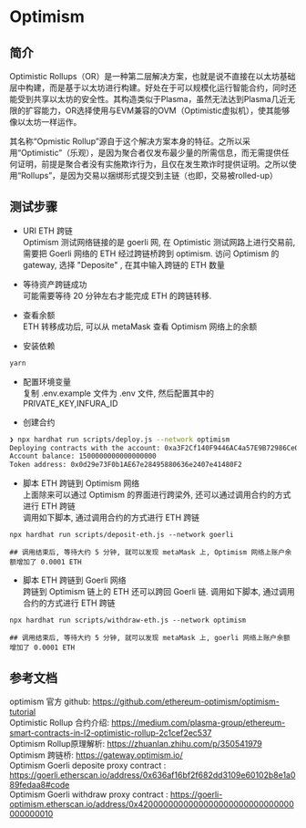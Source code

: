 # Optimism 
## 简介 
Optimistic Rollups（OR）是一种第二层解决方案，也就是说不直接在以太坊基础层中构建，而是基于以太坊进行构建。好处在于可以规模化运行智能合约，同时还能受到共享以太坊的安全性。其构造类似于Plasma，虽然无法达到Plasma几近无限的扩容能力，OR选择使用与EVM兼容的OVM（Optimistic虚拟机），使其能够像以太坊一样运作。

其名称“Opmistic Rollup”源自于这个解决方案本身的特征。之所以采用“Optimistic”（乐观），是因为聚合者仅发布最少量的所需信息，而无需提供任何证明，前提是聚合者没有实施欺诈行为，且仅在发生欺诈时提供证明。之所以使用“Rollups”，是因为交易以捆绑形式提交到主链（也即，交易被rolled-up）  

## 测试步骤  
- URI ETH 跨链  
Optimism 测试网络链接的是 goerli 网, 在 Optimistic 测试网路上进行交易前, 需要把 Goerli 网络的 ETH 经过跨链桥跨到 optimism. 
访问 Optimism 的 gateway, 选择 "Deposite" , 在其中输入跨链的 ETH 数量   


- 等待资产跨链成功  
可能需要等待 20 分钟左右才能完成 ETH 的跨链转移.  


- 查看余额  
ETH 转移成功后, 可以从 metaMask 查看 Optimism 网络上的余额  

- 安装依赖  
```bash
yarn
```

- 配置环境变量   
复制 .env.example 文件为 .env 文件, 然后配置其中的 PRIVATE_KEY,INFURA_ID  

- 创建合约   
```bash
❯ npx hardhat run scripts/deploy.js --network optimism
Deploying contracts with the account: 0xa3F2Cf140F9446AC4a57E9B72986Ce081dB61E75
Account balance: 1500000000000000000
Token address: 0x0d29e73F0b1AE67e28495880636e2407e41480F2
```

- 脚本 ETH 跨链到 Optimism 网络    
上面除来可以通过 Optimism 的界面进行跨梁外, 还可以通过调用合约的方式进行 ETH 跨链  
调用如下脚本, 通过调用合约的方式进行 ETH 跨链
```
npx hardhat run scripts/deposit-eth.js --network goerli

## 调用结束后, 等待大约 5 分钟, 就可以发现 metaMask 上, Optimism 网络上账户余额增加了 0.0001 ETH
```

- 脚本 ETH 跨链到 Goerli 网络    
跨链到 Optimism 链上的 ETH 还可以跨回 Goerli 链. 
调用如下脚本, 通过调用合约的方式进行 ETH 跨链
```
npx hardhat run scripts/withdraw-eth.js --network optimism

## 调用结束后, 等待大约 5 分钟, 就可以发现 metaMask 上, goerli 网络上账户余额增加了 0.0001 ETH
```


## 参考文档  
optimism 官方 github: https://github.com/ethereum-optimism/optimism-tutorial  
Optimistic Rollup 合约介绍:  https://medium.com/plasma-group/ethereum-smart-contracts-in-l2-optimistic-rollup-2c1cef2ec537  
Optimism Rollup原理解析: https://zhuanlan.zhihu.com/p/350541979  
Optimism 跨链桥: https://gateway.optimism.io/  
Optimism Goerli deposite proxy contract : https://goerli.etherscan.io/address/0x636af16bf2f682dd3109e60102b8e1a089fedaa8#code     
Optimism Goerli withdraw proxy contract : https://goerli-optimism.etherscan.io/address/0x4200000000000000000000000000000000000010      